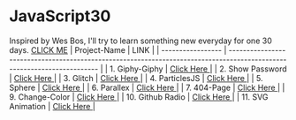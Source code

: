 # JavaScript30

Inspired by Wes Bos, I'll try to learn something new everyday for one 30 days.
<a target="_blank" href="https://rishgod.github.io/JavaScript30/Day-6-Parallax/index"/>CLICK ME</a>
| Project-Name      | LINK                                                                                                                    |
| ----------------- | ----------------------------------------------------------------------------------------------------------------------- |
| 1. Giphy-Giphy    | <a target="_blank" href="https://rishabh-malhotraa.github.io/JavaScript30/Day-1-Giphy-Giphy/index">Click Here </a>      |
| 2. Show Password  | <a target="_blank" href="https://rishabh-malhotraa.github.io/JavaScript30/Day-2-Show-Password/index">Click Here </a>    |
| 3. Glitch         | <a target="_blank" href="https://rishabh-malhotraa.github.io/JavaScript30/Day-3-Glitch/index">Click Here </a>           |
| 4. ParticlesJS    | <a target="_blank" href="https://rishabh-malhotraa.github.io/JavaScript30/Day-4-ParticlesJS/index">Click Here </a>      |
| 5. Sphere         | <a target="_blank" href="https://rishabh-malhotraa.github.io/JavaScript30/Day-5-Sphere/index">Click Here </a>           |
| 6. Parallex       | <a target="_blank" href="https://rishabh-malhotraa.github.io/JavaScript30/Day-5-Parallax/index">Click Here </a>         |
| 7. 404-Page       | <a target="_blank" href="https://rishabh-malhotraa.github.io/JavaScript30/Day-7-404-Page/index">Click Here </a>         |
| 9. Change-Color   | <a target="_blank" href="https://rishabh-malhotraa.github.io/JavaScript30/Day-9-Change-Color/index">Click Here </a>     |
| 10. Github Radio  | <a target="_blank" href="https://rishabh-malhotraa.github.io/JavaScript30/Day-10-Github-Radio/index">Click Here </a>    |
| 11. SVG Animation | <a target="_blank" href="https://rishabh-malhotraa.github.io/JavaScript30/Day-11-SVG-Animation-1/index">Click Here </a> |